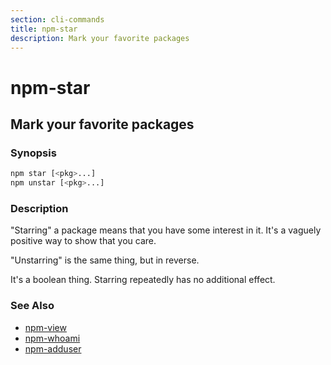 ```yaml
---
section: cli-commands 
title: npm-star
description: Mark your favorite packages
---
```


# npm-star

## Mark your favorite packages

### Synopsis

```bash
npm star [<pkg>...]
npm unstar [<pkg>...]
```

### Description

"Starring" a package means that you have some interest in it.  It's
a vaguely positive way to show that you care.

"Unstarring" is the same thing, but in reverse.

It's a boolean thing.  Starring repeatedly has no additional effect.

### See Also

* [npm-view](/cli-commands/npm-view)
* [npm-whoami](/cli-commands/npm-whoami)
* [npm-adduser](/cli-commands/npm-adduser)
